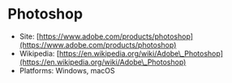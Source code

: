 # Photoshop

* Site: [https://www.adobe.com/products/photoshop](https://www.adobe.com/products/photoshop)
* Wikipedia: [https://en.wikipedia.org/wiki/Adobe\_Photoshop](https://en.wikipedia.org/wiki/Adobe\_Photoshop)
* Platforms: Windows, macOS

